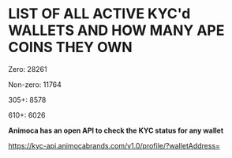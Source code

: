 # LIST OF ALL ACTIVE KYC'd WALLETS AND HOW MANY APE COINS THEY OWN

Zero: 28261

Non-zero: 11764

305+: 8578

610+: 6026

**Animoca has an open API to check the KYC status for any wallet**

https://kyc-api.animocabrands.com/v1.0/profile/?walletAddress=
